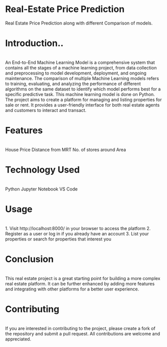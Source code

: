 # Real-Estate Price Prediction
Real Estate Price Prediction along with different Comparison of models.
# Introduction..
<br>
An End-to-End Machine Learning Model is a comprehensive system that contains all the stages of a machine learning project, from data collection and preprocessing to model development, deployment, and ongoing maintenance. The comparison of multiple Machine Learning models refers to training, evaluating, and analyzing the performance of different algorithms on the same dataset to identify which model performs best for a specific predictive task. This machine learning model is done on Python. The project aims to create a platform for managing and listing properties for sale or rent. It provides a user-friendly interface for both real estate agents and customers to interact and transact.

# Features
<br>
House Price
Distance from MRT
No. of stores around
Area

# Technology Used
<br>
Python
Jupyter Notebook
VS Code

# Usage
<br>
1. Visit http://localhost:8000/ in your browser to access the platform
2. Register as a user or log in if you already have an account
3. List your properties or search for properties that interest you

# Conclusion
<br>
This real estate project is a great starting point for building a more complex real estate platform. It can be further enhanced by adding more features and integrating with other platforms for a better user experience.

# Contributing
<br>
If you are interested in contributing to the project, please create a fork of the repository and submit a pull request. All contributions are welcome and appreciated.


